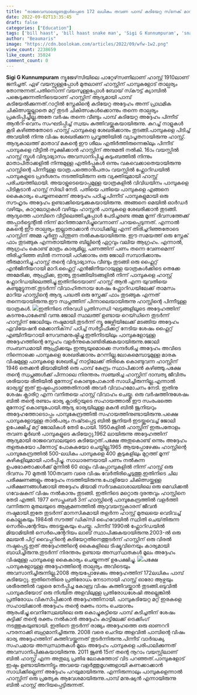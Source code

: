 ```yaml
---
title: "രാജവെമ്പാലയുടേതുൾപ്പെടെ 172 ലധികം തവണ പാമ്പ് കടിയേറ്റ സ്‌നേക് മാൻ മരിച്ചത് നൂറാംവയസിൽ, വായിക്കാം അദ്ദേഹത്തിന്റെ കഥ"
date: 2022-09-02T13:35:45
draft: false
categories: ["Education"]
tags: ['bill haast', 'bill haast snake man', 'Sigi G Kunnumpuram', 'snake man']
author: "Beaumaris"
image: "https://cdn.boolokam.com/articles/2022/09/wfw-1w2.png"
view_count: 2238659
like_count: 35024
comment_count: 0
---
```


**Sigi G Kunnumpuram** ന്യൂജേഴ്‌സിയിലെ പാറ്റേഴ്‌സണിലാണ് ഹാസ്റ്റ് 1910ലാണ് ജനിച്ചത്. ഏഴ് വയസ്സുള്ളപ്പോൾ മുതലാണ് ഹാസ്റ്റിന് പാമ്പുകളോട് താല്പര്യം തോന്നുന്നത്.പതിനൊന്ന് വയസുള്ളപ്പോൾ ബോയ് സ്‍കൗട്ട് ക്യാമ്പിൽ പങ്കെടുക്കുന്നതിനിടെയാണ് ഹാസ്റ്റിന് ആദ്യമായി പാമ്പ് കടിയേൽക്കുന്നത്.റാറ്റിൽ സ്നേകിന്റെ കടിയേറ്റ അദ്ദേഹം അന്ന് പ്രാഥമിക ചികിത്സയ്ക്കല്ലാതെ മറ്റ് തുടർ ചികിത്സകൾക്കൊന്നും തന്നെ താല്പര്യം പ്രകടിപ്പിച്ചില്ല.അതേ വർഷം തന്നെ വീണ്ടും പാമ്പ് കടിയേറ്റ അദ്ദേഹം പിന്നീട് ആന്‍റി-വെനം സംഘടിപ്പിച്ച് സ്വയം കുത്തിവയ്ക്കുകയായിരുന്നു. കുറച്ച് നാളുകൾ കൂടി കഴിഞ്ഞതോടെ ഹാസ്റ്റ് പാമ്പുകളെ ശേഖരിക്കാനും തുടങ്ങി.പാമ്പുകളെ പിടിച്ച് അവയിൽ നിന്നു വിഷം ശേഖരിക്കുന്ന പ്രവൃത്തിയിൽ വ്യാപൃതനായിരുന്നു ഹാസ്റ്റ്. ആദ്യകാലത്ത് മാതാവ് മകന്റെ ഈ ശീലം എതിർത്തിരുന്നെങ്കിലും പിന്നീട് പാമ്പുകളെ വീട്ടിൽ സൂക്ഷിക്കാൻ ഹാസ്റ്റിന് അനുമതി നൽകി. 16ാം വയസ്സിൽ ഹാസ്റ്റ് സ്കൂൾ വിദ്യാഭ്യാസം അവസാനിപ്പിച്ചു.കുടുംബത്തിൽ നിന്നും മാതാപിതാക്കളിൽ നിന്നുമുള്ള എതിർപ്പുകൾ ഒന്നും വകവെക്കാതെയായിരുന്നു ഹാസ്റ്റിന്റെ പിന്നീടുള്ള യാത്ര.പത്തൊൻപതാം വയസ്സി‍ൽ ഫ്ലോറിഡയിൽ പാമ്പുകളുടെ പ്രദർശനം നടത്തിയിരുന്ന ഒരു വ്യക്തിയുമായി ഹാസ്റ്റ് പരിചയത്തിലായി. അയാളുടെയൊപ്പമുള്ള യാത്രകളിൽ വിവിധയിനം പാമ്പുകളെ പിടികൂടാൻ ഹാസ്റ്റ് സിദ്ധി നേടി. പതിയെ പതിയെ പാമ്പുകളെ എങ്ങനെ കൈകാര്യം ചെയ്യണമെന്ന് അദ്ദേഹം പഠിച്ചു.പിന്നീട് പാമ്പുകളുമായി ഒരു സൗഹൃദം അദ്ദേഹം ഉണ്ടാക്കിയെടുക്കുകയായിരുന്നു. അങ്ങനെ മെയിൽ ഓർഡർ വഴിയും, കാറ്റലോഗുകൾ വഴിയും ഹാസ്റ്റൻ പാമ്പുകളെ ശേഖരിക്കാൻ തുടങ്ങി. ആദ്യത്തെ പാമ്പിനെ വീട്ടിലെത്തിച്ചപ്പോൾ പേടിച്ചരണ്ട അമ്മ മൂന്ന് ദിവസത്തേക്ക് അപ്പാർട്ട്മെന്റിൽ നിന്ന് മാറിത്താമസിച്ചുവെന്നാണ് പറയപ്പെടുന്നത്. എന്നാൽ മകന്റെ ഈ താല്പര്യം ഇല്ലാതാക്കാൻ സാധിക്കില്ല എന്ന് തിരിച്ചറിഞ്ഞതോടെ ഹാസ്റ്റിന് അമ്മ പൂർണ്ണ പിന്തുണ നൽകുകയായിരുന്നു. ഈ സമയത്ത് ഒരു സ്നേക് ഫാം തുടങ്ങുക എന്നതായിരുന്നു ബില്ലിന്റെ ഏറ്റവും വലിയ ആഗ്രഹം. എന്നാൽ, ആഗ്രഹം കൊണ്ട് മാത്രം കാര്യമില്ല, പണത്തിന് പണം തന്നെ വേണമെന്ന് തിരിച്ചറിഞ്ഞ ബിൽ നന്നായി പഠിക്കാനും ഒരു ജോലി സമ്പാദിക്കാനും തീരുമാനിച്ചു.ഹാസ്റ്റ് തന്റെ വിദ്യാഭ്യാസം വീണ്ടും തുടങ്ങി ഒരു ഫ്ലൈറ്റ് എൻജിനീയറായി മാറി.ഫ്ലൈറ്റ് എൻജിനീയറായുള്ള യാത്രകൾക്കിടെ തെക്കേ അമേരിക്ക, ആഫ്രിക്ക, ഇന്ത്യ തുടങ്ങിയിടങ്ങളിൽ നിന്ന് പാമ്പുകളെ ഹാസ്റ്റ് ഫ്ലോറിഡയിലെത്തിച്ചു.ഇതിനിടെയാണ് ഹാസ്റ്റ് ആൻ എന്ന യുവതിയെ കണ്ടുമുട്ടുന്നത്.തുടർന്ന് വിവാഹിതനായ ശേഷം ഫ്ലോറിഡയിലേക്ക് താമസം മാറിയ ഹാസ്റ്റിന്റെ ആദ്യ പദ്ധതി ഒരു സ്നേക്ക് ഫാം തുടങ്ങുക എന്നത് തന്നെയായിരുന്നു.ഈ സ്വപ്നത്തിന് പിന്നാലെയായിരുന്നു ഹാസ്റ്റിന്റെ പിന്നീടുള്ള യാത്രകൾ. ![](https://cdn.boolokam.com/articles/2022/09/hhh.jpg)ഇതിനിടെ നിരവധി പ്രതിസന്ധി ഘട്ടങ്ങളിലൂടെ അദ്ദേഹത്തിന് കടന്നുപോകേണ്ടി വന്നു.ജോലി സ്ഥലത്ത് ഉണ്ടായ റെയ്ഡിനെ തുടർന്ന് ഹാസ്റ്റിന് ജോലിയും നഷ്ടമായി.തുടർന്ന് ന്യൂ ജേഴ്സിയിലേക്ക് മടങ്ങിയ അദ്ദേഹം ഏവിയേഷൻ മെക്കാനിക്‌സ് പഠിച്ച് സർട്ടിഫിക്കറ്റ് നേടിയ ശേഷം ഫ്ലൈറ്റ് എഞ്ചിനീയറായി സേവനമനുഷ്ഠിച്ചു.ഇതിനിടയിലും പാമ്പുകളോടുള്ള അദ്ദേഹത്തിന്റെ സ്നേഹം വളർന്നുകൊണ്ടിരിക്കുകയായിരുന്നു.ജോലി സംബന്ധമായി ആഫ്രിക്കയും ഇന്ത്യയുമൊക്കെ സന്ദർശിച്ച അദ്ദേഹം അവിടെ നിന്നൊക്കെ പാമ്പുകളെ ശേഖരിക്കാനും മറന്നില്ല.ലോകമെമ്പാടുമുള്ള മാരക വിഷമുള്ള പാമ്പുകളെ ശേഖരിച്ച് നാട്ടിലേക്ക് തിരികെ കൊണ്ടുവന്ന ഹാസ്റ്റിന് 1946 തെക്കൻ മിയാമിയിൽ ഒരു പാമ്പ് കേന്ദ്രം സ്ഥാപിക്കാൻ കഴിഞ്ഞു.പക്ഷേ തന്റെ സ്വപ്നങ്ങൾക്ക് പിന്നാലെ നിരന്തരം സഞ്ചരിച്ച ഹാസ്റ്റിന് ദാമ്പത്യ ജീവിതം ശരിയായ രീതിയിൽ മുന്നോട്ട് കൊണ്ടുപോകാൻ സാധിച്ചിരുന്നില്ല.എന്നാൽ ഭാര്യയ്ക്ക് ഇത് ഇഷ്ടപ്പെടാഞ്ഞതിനാൽ അവർ വിവാഹമോചനം നേടി. ഇതിനു ശേഷം ക്ലാരിറ്റ എന്ന വനിതയെ ഹാസ്റ്റ് വിവാഹം ചെയ്തു. ഒരു വർഷത്തിനുശേഷം ബിൽ തന്റെ രണ്ടാം ഭാര്യ ക്ലാരിറ്റയുടെ സഹായത്താൽ ഈ സംരംഭത്തെ മുന്നോട്ട് കൊണ്ടുപോയി.ആദ്യ ഭാര്യയിലുള്ള മകൻ ബിൽ ജൂനിയറും അദ്ദേഹത്തോടൊപ്പം പാമ്പുകേന്ദ്രത്തില്‍ സഹായത്തിനുണ്ടായിരുന്നു.പക്ഷെ പാമ്പുകളോടുള്ള താൽപര്യം നഷ്‌ടപ്പെട്ട ബിൽ ജൂനിയർ ഇടയ്ക്കുവെച്ച് ജോലി ഉപേക്ഷിച്ച് മറ്റ് ജോലികൾ തേടി പോയി. 1950കളിൽ ഹാസ്റ്റിന് ഇരുപതോളം തവണ മൂർഖൻ പാമ്പുകളുടെ കടിയേറ്റു.1962 ലായിരുന്നു അദ്ദേഹത്തിന് ആദ്യമായി രാജവെമ്പാലയുടെ കടിയേറ്റത്.പക്ഷേ അതുകൊണ്ട് ഒന്നും അദ്ദേഹം തളരുകയോ പിന്നോട്ട് പോകുകയോ ചെയ്തില്ല.1965 ആയപ്പോഴേക്കും ഹാസ്റ്റിന്റെ പാമ്പുകേന്ദ്രത്തിൽ 500-ലധികം പാമ്പുകളെ 400 കൂടുകളിലും മുറ്റത്ത് മൂന്ന് കുഴികളിലുമായി പാർപ്പിച്ചു. സാധാരണയായി പണം നൽകുന്ന ഉപഭോക്താക്കൾക്ക് മുന്നിൽ 60 ഓളം വിഷപ്പാമ്പുകളിൽ നിന്ന് ഹാസ്റ്റ് ഒരു ദിവസം 70 മുതൽ 100 ​​തവണ വരെ വിഷം വേർതിരിച്ചെടുത്തു.ഇതിനിടെ ചില പരീക്ഷണങ്ങളും അദ്ദേഹം നടത്തിയിരുന്നു.പോളിയോ ചികിത്സയ്ക്കുള്ള പരീക്ഷണങ്ങൾക്കായി അദ്ദേഹം മിയാമി സർവകലാശാലയിലെ ഒരു മെഡിക്കൽ ഗവേഷകന് വിഷം നൽകാനും തുടങ്ങി. ഇതിനിടെ മറ്റൊരു ദുരന്തവും ഹാസ്റ്റിനെ തേടി എത്തി. 1977 സെപ്തംബർ 3ന് ഹാസ്റ്റിന്റെ പാമ്പുകേന്ദ്രത്തിൽ വളർത്തി വന്നിരുന്ന മുതലയുടെ ആക്രമണത്തിൽ ആറുവയസ്സുകാരന് ജീവൻ നഷ്ടമായി.ഇതേ തുടർന്ന് മാനസികമായി തളർന്ന ഹാസ്റ്റ് മുതലയെ വെടിവച്ച് കൊല്ലുകയും 1984ൽ സൗത്ത് ഡിക്‌സി ഹൈവേയിൽ സ്ഥിതി ചെയ്‌തിരുന്ന സെർപെന്റേറിയം അടയ്ക്കുകയും ചെയ്തു. പിന്നീട് 1990ൽ ഫ്ലോറിഡയിൽ മിയാമിയിൽ സെർപെന്റേറിയം ലാബ് സ്ഥാപിക്കുകയായിരുന്നു.2003-ൽ ഒരു മലയൻ പിറ്റ് വൈപ്പറിന്റെ കടിയേറ്റതിനെത്തുടർന്ന് ഹാസ്റ്റിന് ഒരു വിരൽ നഷ്ടപ്പെട്ടു.ഇത് അദ്ദേഹത്തിന്റെ കൈകളിലെ ടിഷ്യൂവിനെയും കാര്യമായി ബാധിച്ചിരുന്നു.തുടർന്ന് നിരന്തരം ഉണ്ടായ അസ്വസ്ഥതകൾ മൂലം അദ്ദേഹം വിഷമുള്ള പാമ്പുകളെ കൈകാര്യം ചെയ്യുന്നത് ഉപേക്ഷിച്ചു. ![](https://cdn.boolokam.com/articles/2022/09/bill.webp)പക്ഷേ പാമ്പുകളോടുള്ള അദ്ദേഹത്തിന്റെ താല്പര്യം അവിടെയും അവസാനിച്ചിരുന്നില്ല.2008 ആയപ്പോഴേക്കും അദ്ദേഹത്തിന് 172ലധികം പാമ്പ് കടിയേറ്റു. ഇതിനെതിരെ പ്രതിരോധം നേടാനായി ഹാസ്റ്റ് ഓരോ ആഴ്ചയും ശരീരത്തിൽ വളരെ നേർപ്പിച്ച കോബ്ര വിഷം കുത്തിവയ്ക്കാൻ തുടങ്ങി.ഒടുവിൽ പാമ്പുകടിയോട് ഒരു നിശ്ചിത അളവിലുള്ള പ്രതിരോധശേഷി അല്ലെങ്കിൽ പ്രതിരോധം വികസിപ്പിക്കാൻ അദ്ദേഹത്തിനായി. പാമ്പുകടിയേറ്റ മറ്റ് ഇരകളെ സഹായിക്കാൻ അദ്ദേഹം തന്റെ രക്തം ദാനം ചെയാനും ആരംഭിച്ചു.വെനിസ്വേലയിലെ ഒരു കൊച്ചുകുട്ടിയെ പാമ്പ് കടിച്ചതിന് ശേഷം കുട്ടിക്ക് തന്റെ രക്തം നൽകാൻ അദ്ദേഹം കാട്ടിലേക്ക് ട്രെക്കിംഗ് നടത്തുകയുണ്ടായി. ഇതിനെ തുടർന്ന് രാജ്യം അദ്ദേഹത്തെ ഒരു ഓണററി പൗരനാക്കി ബഹുമാനിച്ചിരുന്നു. 2008 വരെ ചെറിയ അളവിൽ പാമ്പിന്റെ വിഷം ഭാര്യ അദ്ദേഹത്തിന് കുത്തിവയ്ക്കുന്നത് തുടർന്നിരുന്നു.പിന്നീട് വാർദ്ധക്യ സഹചമായ അസ്വസ്ഥതകൾ മൂലം അദ്ദേഹം പാമ്പുകളെ പരിപാലിക്കുന്നത് അവസാനിപ്പിക്കുകയായിരുന്നു. 2011 ജൂൺ 15ന് തന്റെ നൂറാം വയസ്സിലാണ് ബിൽ ഹാസ്റ്റ് എന്ന അതുല്യ പ്രതിഭ ലോകത്തോട് വിട പറഞ്ഞത്.പാമ്പുകളോട് ഇഷ്ടം ഉണ്ടായിരുന്നിട്ടും അവയെ വളർത്തുമൃഗങ്ങളായി കണക്കാക്കാൻ സാധിക്കില്ലെന്ന് അദ്ദേഹം പറയുമായിരുന്നു. എന്നിരുന്നാലും പാമ്പുകളെന്നാൽ ഹാസ്റ്റിന് ഒരു പ്രത്യേക ആവേശമായിരുന്നു.പാമ്പ് മനുഷ്യന്‍ എന്നായിരുന്നു ബില്‍ ഹാസ്റ്റ് അറിയപ്പെട്ടിരുന്നത്.
